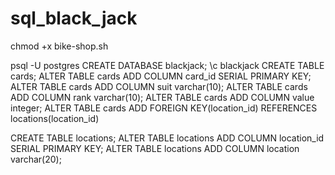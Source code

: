 # sql_black_jack
 
chmod +x bike-shop.sh

psql -U postgres
CREATE DATABASE blackjack;
\c blackjack
CREATE TABLE cards;
ALTER TABLE cards ADD COLUMN card_id SERIAL PRIMARY KEY;
ALTER TABLE cards ADD COLUMN suit varchar(10);
ALTER TABLE cards ADD COLUMN rank varchar(10);
ALTER TABLE cards ADD COLUMN value integer;
ALTER TABLE cards ADD FOREIGN KEY(location_id) REFERENCES locations(location_id)

CREATE TABLE locations;
ALTER TABLE locations ADD COLUMN location_id SERIAL PRIMARY KEY;
ALTER TABLE locations ADD COLUMN location varchar(20);